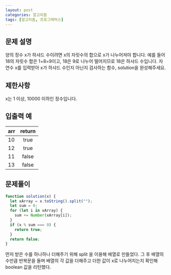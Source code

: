 ```yaml
---
layout: post
categories: 알고리즘
tags: [알고리즘, 프로그래머스]
---
```


## 문제 설명

양의 정수 x가 하샤드 수이려면 x의 자릿수의 합으로 x가 나누어져야 합니다. 예를 들어 18의 자릿수 합은 1+8=9이고, 18은 9로 나누어 떨어지므로 18은 하샤드 수입니다. 자연수 x를 입력받아 x가 하샤드 수인지 아닌지 검사하는 함수, solution을 완성해주세요.

## 제한사항

x는 1 이상, 10000 이하인 정수입니다.

## 입출력 예

<table class="table">
        <thead><tr>
<th>arr</th>
<th style="text-align: center">return</th>
</tr>
</thead>
        <tbody><tr>
<td>10</td>
<td style="text-align: center">true</td>
</tr>
<tr>
<td>12</td>
<td style="text-align: center">true</td>
</tr>
<tr>
<td>11</td>
<td style="text-align: center">false</td>
</tr>
<tr>
<td>13</td>
<td style="text-align: center">false</td>
</tr>
</tbody>
      </table>

## 문제풀이

```javascript
function solution(x) {
  let xArray = x.toString().split("");
  let sum = 0;
  for (let i in xArray) {
    sum += Number(xArray[i]);
  }
  if (x % sum === 0) {
    return true;
  }
  return false;
}
```

먼저 받은 수를 하나하나 더해주기 위해 split 을 이용해 배열로 만들었다.
그 후 배열의 수만큼 반복문을 돌며 배열의 각 값을 더해주고 더한 값이 x로 나누어지는지 확인해 boolean 값을 리턴했다.